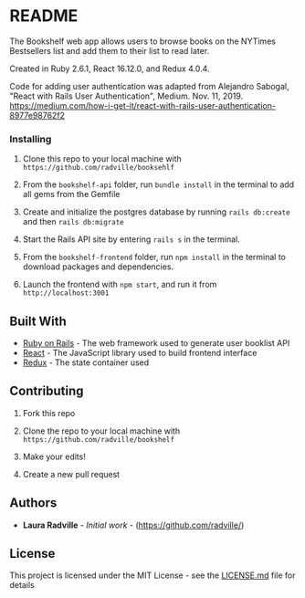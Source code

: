 # README

The Bookshelf web app allows users to browse books on the NYTimes Bestsellers list and add them to their list to read later. 

Created in Ruby 2.6.1, React 16.12.0, and Redux 4.0.4. 

Code for adding user authentication was adapted from Alejandro Sabogal, "React with Rails User Authentication", Medium. Nov. 11, 2019. https://medium.com/how-i-get-it/react-with-rails-user-authentication-8977e98762f2

### Installing

1. Clone this repo to your local machine with `https://github.com/radville/booksehlf` 

2. From the `bookshelf-api` folder, run `bundle install` in the terminal to add all gems from the Gemfile

3. Create and initialize the postgres database by running `rails db:create` and then `rails db:migrate`

4. Start the Rails API site by entering `rails s` in the terminal.

5. From the `bookshelf-frontend` folder, run `npm install` in the terminal to download packages and dependencies.

6. Launch the frontend with `npm start`, and run it from `http://localhost:3001`


## Built With

* [Ruby on Rails](https://rubyonrails.org/) - The web framework used to generate user booklist API
* [React](https://reactjs.org/) - The JavaScript library used to build frontend interface
* [Redux](https://redux.js.org/) - The state container used


## Contributing

1. Fork this repo

2. Clone the repo to your local machine with `https://github.com/radville/bookshelf`

3. Make your edits!

4. Create a new pull request


## Authors

* **Laura Radville** - *Initial work* - (https://github.com/radville/)


## License

This project is licensed under the MIT License - see the [LICENSE.md](LICENSE.md) file for details